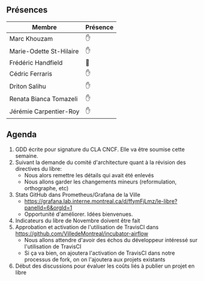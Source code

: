 ## Présences
<!---
Présent: &#x270B;
Absent: &#x1F464;
-->
Membre|Présence
-------|--------
Marc Khouzam | &#x270B;
Marie-Odette St-Hilaire | &#x270B;
Frédéric Handfield | &#x1F464;
Cédric Ferraris | &#x270B;
Driton Salihu | &#x270B;
Renata Bianca Tomazeli | &#x270B;
Jérémie Carpentier-Roy | &#x270B;


## Agenda

1. GDD écrite pour signature du CLA CNCF.  Elle va être soumise cette semaine.
1. Suivant la demande du comité d'architecture quant à la révision des directives du libre:
    * Nous alors remettre les détails qui avait été enlevés
    * Nous allons garder les changements mineurs (reformulation, orthographe, etc)
1. Stats GitHub dans Prometheus/Grafana de la Ville
    * https://grafana.lab.interne.montreal.ca/d/ffymFjLmz/le-libre?panelId=6&orgId=1
    * Opportunité d'améliorer.  Idées bienvenues.
1. Indicateurs du libre de Novembre doivent être fait
1. Approbation et activation de l'utilisation de TravisCI dans https://github.com/VilledeMontreal/incubator-airflow
    * Nous allons attendre d'avoir des échos du développeur intéressé sur l'utilisation de TravisCI
    * Si ça va bien, on ajoutera l'activation de TravisCI dans notre processus de fork, on on l'ajoutera aux projets existants
1. Début des discussions pour évaluer les coûts liés à publier un projet en libre


